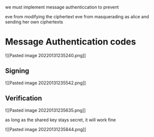 
we must implement message authenticcation to prevent

eve from modifying the ciphertext
eve from masquerading as alice and sending her own ciphertexts

# Message Authentication codes

![[Pasted image 20220131235240.png]]

## Signing

![[Pasted image 20220131235542.png]]

## Verification

![[Pasted image 20220131235635.png]]

as long as the shared key stays secret, it will work fine

![[Pasted image 20220131235844.png]]


